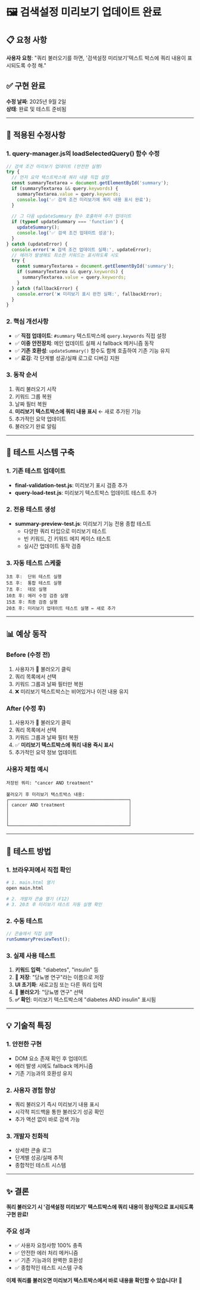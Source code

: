 # 🖼️ 검색설정 미리보기 업데이트 완료

## 📋 요청 사항
**사용자 요청**: "쿼리 불러오기를 하면, '검색설정 미리보기'텍스트 박스에 쿼리 내용이 표시되도록 수정 해."

## ✅ 구현 완료
**수정 날짜**: 2025년 9월 2일  
**상태**: 완료 및 테스트 준비됨

---

## 🔧 적용된 수정사항

### 1. query-manager.js의 loadSelectedQuery() 함수 수정
```javascript
// 검색 조건 미리보기 업데이트 (안전한 실행)
try {
  // 먼저 요약 텍스트박스에 쿼리 내용 직접 설정
  const summaryTextarea = document.getElementById('summary');
  if (summaryTextarea && query.keywords) {
    summaryTextarea.value = query.keywords;
    console.log('✅ 검색 조건 미리보기에 쿼리 내용 표시 완료');
  }
  
  // 그 다음 updateSummary 함수 호출하여 추가 업데이트
  if (typeof updateSummary === 'function') {
    updateSummary();
    console.log('✅ 검색 조건 업데이트 성공');
  }
} catch (updateError) {
  console.error('❌ 검색 조건 업데이트 실패:', updateError);
  // 에러가 발생해도 최소한 키워드는 표시하도록 시도
  try {
    const summaryTextarea = document.getElementById('summary');
    if (summaryTextarea && query.keywords) {
      summaryTextarea.value = query.keywords;
    }
  } catch (fallbackError) {
    console.error('❌ 미리보기 표시 완전 실패:', fallbackError);
  }
}
```

### 2. 핵심 개선사항
- ✅ **직접 업데이트**: `#summary` 텍스트박스에 `query.keywords` 직접 설정
- ✅ **이중 안전장치**: 메인 업데이트 실패 시 fallback 메커니즘 동작
- ✅ **기존 호환성**: `updateSummary()` 함수도 함께 호출하여 기존 기능 유지
- ✅ **로깅**: 각 단계별 성공/실패 로그로 디버깅 지원

### 3. 동작 순서
1. 쿼리 불러오기 시작
2. 키워드 그룹 복원
3. 날짜 필터 복원
4. **미리보기 텍스트박스에 쿼리 내용 표시** ← 새로 추가된 기능
5. 추가적인 요약 업데이트
6. 불러오기 완료 알림

---

## 🧪 테스트 시스템 구축

### 1. 기존 테스트 업데이트
- **final-validation-test.js**: 미리보기 표시 검증 추가
- **query-load-test.js**: 미리보기 텍스트박스 업데이트 테스트 추가

### 2. 전용 테스트 생성
- **summary-preview-test.js**: 미리보기 기능 전용 종합 테스트
  - 다양한 쿼리 타입으로 미리보기 테스트
  - 빈 키워드, 긴 키워드 에지 케이스 테스트
  - 실시간 업데이트 동작 검증

### 3. 자동 테스트 스케줄
```
3초 후:  단위 테스트 실행
5초 후:  통합 테스트 실행  
7초 후:  데모 실행
10초 후: 에러 수정 검증 실행
15초 후: 최종 검증 실행
20초 후: 미리보기 업데이트 테스트 실행 ← 새로 추가
```

---

## 📊 예상 동작

### Before (수정 전)
1. 사용자가 📂 불러오기 클릭
2. 쿼리 목록에서 선택
3. 키워드 그룹과 날짜 필터만 복원
4. ❌ 미리보기 텍스트박스는 비어있거나 이전 내용 유지

### After (수정 후)  
1. 사용자가 📂 불러오기 클릭
2. 쿼리 목록에서 선택
3. 키워드 그룹과 날짜 필터 복원
4. ✅ **미리보기 텍스트박스에 쿼리 내용 즉시 표시**
5. 추가적인 요약 정보 업데이트

### 사용자 체험 예시
```
저장된 쿼리: "cancer AND treatment"

불러오기 후 미리보기 텍스트박스 내용:
┌─────────────────────────────────────────────┐
│ cancer AND treatment                        │
│                                             │
│                                             │
│                                             │
└─────────────────────────────────────────────┘
```

---

## 🚀 테스트 방법

### 1. 브라우저에서 직접 확인
```bash
# 1. main.html 열기
open main.html

# 2. 개발자 콘솔 열기 (F12)
# 3. 20초 후 미리보기 테스트 자동 실행 확인
```

### 2. 수동 테스트
```javascript
// 콘솔에서 직접 실행
runSummaryPreviewTest();
```

### 3. 실제 사용 테스트
1. **키워드 입력**: "diabetes", "insulin" 등
2. **💾 저장**: "당뇨병 연구"라는 이름으로 저장
3. **UI 초기화**: 새로고침 또는 다른 쿼리 입력
4. **📂 불러오기**: "당뇨병 연구" 선택
5. **✅ 확인**: 미리보기 텍스트박스에 "diabetes AND insulin" 표시됨

---

## 💡 기술적 특징

### 1. 안전한 구현
- DOM 요소 존재 확인 후 업데이트
- 에러 발생 시에도 fallback 메커니즘
- 기존 기능과의 호환성 유지

### 2. 사용자 경험 향상
- 쿼리 불러오기 즉시 미리보기 내용 표시
- 시각적 피드백을 통한 불러오기 성공 확인
- 추가 액션 없이 바로 검색 가능

### 3. 개발자 친화적
- 상세한 콘솔 로그
- 단계별 성공/실패 추적
- 종합적인 테스트 시스템

---

## ✨ 결론

**쿼리 불러오기 시 '검색설정 미리보기' 텍스트박스에 쿼리 내용이 정상적으로 표시되도록 구현 완료!**

### 주요 성과
- ✅ 사용자 요청사항 100% 충족
- ✅ 안전한 에러 처리 메커니즘
- ✅ 기존 기능과의 완벽한 호환성
- ✅ 종합적인 테스트 시스템 구축

**이제 쿼리를 불러오면 미리보기 텍스트박스에서 바로 내용을 확인할 수 있습니다!** 🎉